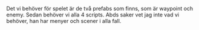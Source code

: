 Det vi behöver för spelet är de två prefabs som finns, som är waypoint och enemy. Sedan behöver vi alla 4 scripts.
Abds saker vet jag inte vad vi behöver, han har menyer och scener i alla fall.
